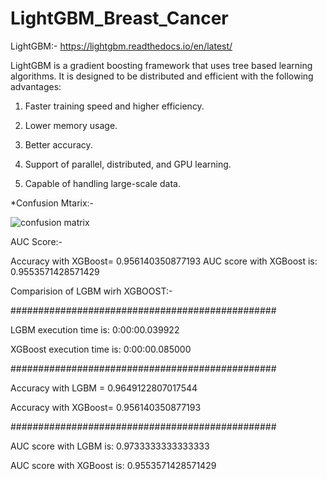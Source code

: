 # LightGBM_Breast_Cancer

LightGBM:- https://lightgbm.readthedocs.io/en/latest/

LightGBM is a gradient boosting framework that uses tree based learning algorithms. It is designed to be distributed and efficient with the following advantages:

  1. Faster training speed and higher efficiency.

  2. Lower memory usage.

  3. Better accuracy.

  4. Support of parallel, distributed, and GPU learning.

  5. Capable of handling large-scale data.



*Confusion Mtarix:-

![confusion matrix](https://user-images.githubusercontent.com/98344033/200742836-eeb31956-d70b-45f0-8684-c9af87b260af.png)

AUC Score:-

Accuracy with XGBoost=  0.956140350877193
AUC score with XGBoost is:  0.9553571428571429

Comparision of LGBM wirh XGBOOST:-

################################################

LGBM execution time is:  0:00:00.039922

XGBoost execution time is:  0:00:00.085000

################################################

Accuracy with LGBM =  0.9649122807017544

Accuracy with XGBoost=  0.956140350877193

################################################

AUC score with LGBM is:  0.9733333333333333

AUC score with XGBoost is:  0.9553571428571429
